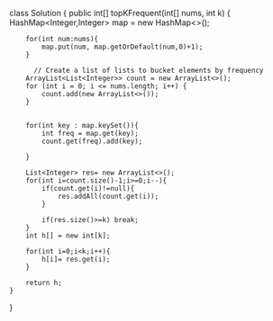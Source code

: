 class Solution {
    public int[] topKFrequent(int[] nums, int k) {
        HashMap<Integer,Integer> map = new HashMap<>();

        for(int num:nums){
            map.put(num, map.getOrDefault(num,0)+1);
        }

          // Create a list of lists to bucket elements by frequency
        ArrayList<List<Integer>> count = new ArrayList<>();
        for (int i = 0; i <= nums.length; i++) {
            count.add(new ArrayList<>());
        }


        for(int key : map.keySet()){
            int freq = map.get(key);
            count.get(freq).add(key);
            
        }
        
        List<Integer> res= new ArrayList<>();
        for(int i=count.size()-1;i>=0;i--){
            if(count.get(i)!=null){
                res.addAll(count.get(i));
            }
            
            if(res.size()>=k) break;
        }
        int h[] = new int[k];

        for(int i=0;i<k;i++){
            h[i]= res.get(i);
        }

        return h;
    }
}

